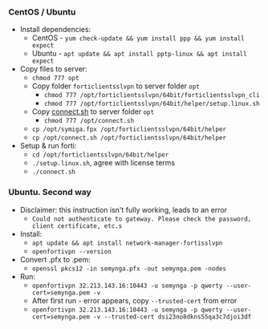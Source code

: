 ### CentOS / Ubuntu
* Install dependencies:
    * CentOS - `yum check-update && yum install ppp && yum install expect`
    * Ubuntu - `apt update && apt install pptp-linux && apt install expect`
* Copy files to server:
    * `chmod 777 opt`
    * Copy folder `forticlientsslvpn` to server folder `opt`
         * `chmod 777 /opt/forticlientsslvpn/64bit/forticlientsslvpn_cli`
         * `chmod 777 /opt/forticlientsslvpn/64bit/helper/setup.linux.sh`
    * Copy [connect.sh](connect.sh) to server folder `opt`
        * `chmod 777 /opt/connect.sh`
    * `cp /opt/symiga.fpx /opt/forticlientsslvpn/64bit/helper`
    * `cp /opt/connect.sh /opt/forticlientsslvpn/64bit/helper`
* Setup & run forti:
    * `cd /opt/forticlientsslvpn/64bit/helper`
    * `./setup.linux.sh`, agree with license terms
    * `./connect.sh`  

### Ubuntu. Second way
* Disclaimer: this instruction isn't fully working, leads to an error
    * `Could not authenticate to gateway. Please check the password, client certificate, etc.s`
* Install:
    * `apt update && apt install network-manager-fortisslvpn`
    * `openfortivpn --version`
* Convert .pfx to .pem:
    * `openssl pkcs12 -in semynga.pfx -out semynga.pem -nodes`
* Run:
    * `openfortivpn 32.213.143.16:10443 -u semynga -p qwerty --user-cert=semynga.pem -v`
    * After first run - error appears, copy `--trusted-cert` from error
    * `openfortivpn 32.213.143.16:10443 -u semynga -p qwerty --user-cert=semynga.pem -v --trusted-cert dsi23no8dkns55qa3c7djoi3df`
